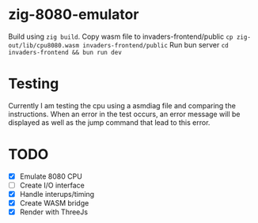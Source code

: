 # zig-8080-emulator

Build using `zig build`.
Copy wasm file to invaders-frontend/public `cp zig-out/lib/cpu8080.wasm invaders-frontend/public`
Run bun server `cd invaders-frontend && bun run dev`

# Testing

Currently I am testing the cpu using a asmdiag file and comparing the instructions. When an error in the test occurs, an error message will be displayed as well as the jump command that lead to this error.

# TODO

- [x] Emulate 8080 CPU
- [ ] Create I/O interface
- [x] Handle interups/timing
- [x] Create WASM bridge
- [x] Render with ThreeJs
